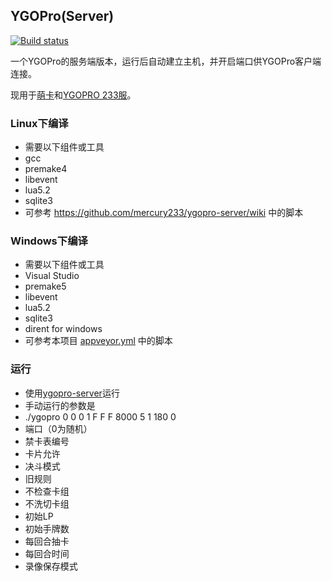 ## YGOPro(Server)
[![Build status](https://ci.appveyor.com/api/projects/status/qgkqi6o0wq7qn922/branch/server?svg=true)](https://ci.appveyor.com/project/zh99998/ygopro/branch/server)

一个YGOPro的服务端版本，运行后自动建立主机，并开启端口供YGOPro客户端连接。

现用于[萌卡](https://mycard.moe/)和[YGOPRO 233服](http://mercury233.me/ygosrv233/)。

### Linux下编译
* 需要以下组件或工具
 * gcc
 * premake4
 * libevent
 * lua5.2
 * sqlite3
* 可参考 https://github.com/mercury233/ygopro-server/wiki 中的脚本

### Windows下编译
* 需要以下组件或工具
 * Visual Studio
 * premake5
 * libevent
 * lua5.2
 * sqlite3
 * dirent for windows
* 可参考本项目 [appveyor.yml](https://github.com/mycard/ygopro/blob/server/appveyor.yml) 中的脚本

### 运行
* 使用[ygopro-server](https://github.com/mycard/ygopro-server)运行
* 手动运行的参数是
 * ./ygopro 0 0 0 1 F F F 8000 5 1 180 0
 * 端口（0为随机）
 * 禁卡表编号
 * 卡片允许
 * 决斗模式
 * 旧规则
 * 不检查卡组
 * 不洗切卡组
 * 初始LP
 * 初始手牌数
 * 每回合抽卡
 * 每回合时间
 * 录像保存模式
